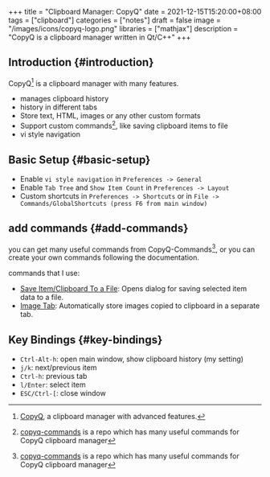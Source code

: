+++
title = "Clipboard Manager: CopyQ"
date = 2021-12-15T15:20:00+08:00
tags = ["clipboard"]
categories = ["notes"]
draft = false
image = "/images/icons/copyq-logo.png"
libraries = ["mathjax"]
description = "CopyQ is a clipboard manager written in Qt/C++"
+++

## Introduction {#introduction}

CopyQ[^fn:1] is a clipboard manager with many features.

-   manages clipboard history
-   history in different tabs
-   Store text, HTML, images or any other custom formats
-   Support custom commands[^fn:2], like saving clipboard items to file
-   vi style navigation


## Basic Setup {#basic-setup}

-   Enable `vi style navigation` in `Preferences -> General`
-   Enable `Tab Tree` and `Show Item Count` in `Preferences -> Layout`
-   Custom shortcuts in `Preferences -> Shortcuts` or in `File -> Commands/GlobalShortcuts (press F6 from main window)`


## add commands {#add-commands}

you can get many useful commands from CopyQ-Commands[^fn:2], or you can create your own commands following the documentation.

commands that I use:

-   [Save Item/Clipboard To a File](https://github.com/hluk/copyq-commands/blob/master/Application/save-item-clipboard-to-file.ini): Opens dialog for saving selected item data to a file.
-   [Image Tab](https://github.com/hluk/copyq-commands/blob/master/Automatic/image-tab.ini): Automatically store images copied to clipboard in a separate tab.


## Key Bindings {#key-bindings}

-   `Ctrl-Alt-h`: open main window, show clipboard history (my setting)
-   `j/k`: next/previous item
-   `Ctrl-h`: previous tab
-   `l/Enter`: select item
-   `ESC/Ctrl-[`: close window

[^fn:1]: [CopyQ](https://github.com/hluk/CopyQ), a clipboard manager with advanced features.
[^fn:2]: [copyq-commands](https://github.com/hluk/copyq-commands) is a repo which has many useful commands for CopyQ clipboard manager
